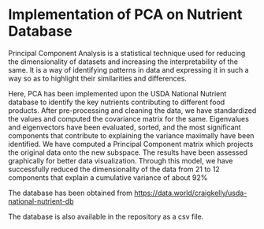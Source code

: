 # Implementation of PCA on Nutrient Database
Principal Component Analysis is a statistical technique used for reducing the dimensionality of datasets and increasing the interpretability of the same. It is a way of identifying patterns in data and expressing it in such a way so as to highlight their similarities and differences.

Here, PCA has been implemented upon the USDA National Nutrient database to identify the key nutrients contributing to different food products. After pre-processing and cleaning the data, we have standardized the values and computed the covariance matrix for the same. Eigenvalues and eigenvectors have been evaluated, sorted, and the most significant components that contribute to explaining the variance maximally have been identified. We have computed a Principal Component matrix which projects the original data onto the new subspace. The results have been assessed graphically for better data visualization. Through this model, we have successfully reduced the dimensionality of the data from 21 to 12 components that explain a cumulative variance of about 92%

The database has been obtained from https://data.world/craigkelly/usda-national-nutrient-db

The database is also available in the repository as a csv file.
